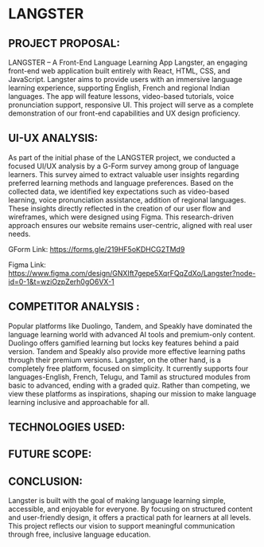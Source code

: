 # LANGSTER

## PROJECT PROPOSAL:
LANGSTER – A Front-End Language Learning App
Langster, an engaging front-end web application built entirely with React, HTML, CSS, and JavaScript. Langster aims to provide users with an immersive language learning experience, supporting English, French and regional Indian languages. The app will feature lessons, video-based tutorials, voice pronunciation support, responsive UI.  This project will serve as a complete demonstration of our front-end capabilities and UX design proficiency.

## UI-UX ANALYSIS: 

As part of the initial phase of the LANGSTER project, we conducted a focused UI/UX analysis by a G-Form survey among group of language learners. This survey aimed to extract valuable user insights regarding preferred learning methods and language preferences. Based on the collected data, we identified key expectations such as video-based learning, voice pronunciation assistance, addition of regional languages. These insights directly reflected in the creation of our user flow and wireframes, which were designed using Figma. This research-driven approach ensures our website remains user-centric, aligned with real user needs.

GForm Link:  https://forms.gle/219HF5oKDHCG2TMd9

Figma Link:  https://www.figma.com/design/GNXIft7gepe5XqrFQqZdXo/Langster?node-id=0-1&t=wziOzpZerh0gO6VX-1 

## COMPETITOR ANALYSIS :
Popular platforms like Duolingo, Tandem, and Speakly have dominated the language learning world with advanced AI tools and premium-only content. Duolingo offers gamified learning but locks key features behind a paid version. Tandem and Speakly also provide more effective learning paths through their premium versions.  Langster, on the other hand, is a completely free platform, focused on  simplicity. It currently supports four languages-English, French, Telugu, and Tamil as structured modules from basic to advanced, ending with a graded quiz. Rather than competing, we view these platforms as inspirations, shaping our mission to make language learning inclusive and approachable for all.
## TECHNOLOGIES USED:
## FUTURE SCOPE:

## CONCLUSION:
Langster is built with the goal of making language learning simple, accessible, and enjoyable for everyone. By focusing on structured content and user-friendly design, it offers a practical path for learners at all levels. This project reflects our vision to support meaningful communication through free, inclusive language education.
